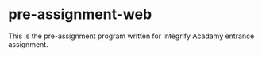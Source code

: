 # pre-assignment-web
This is the pre-assignment program written for Integrify Acadamy entrance assignment.
